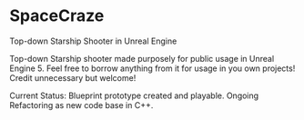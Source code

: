 # SpaceCraze
Top-down Starship Shooter in Unreal Engine

Top-down Starship shooter made purposely for public usage in Unreal Engine 5.
Feel free to borrow anything from it for usage in you own projects! Credit unnecessary but welcome!

Current Status: Blueprint prototype created and playable. Ongoing Refactoring as new code base in C++.
